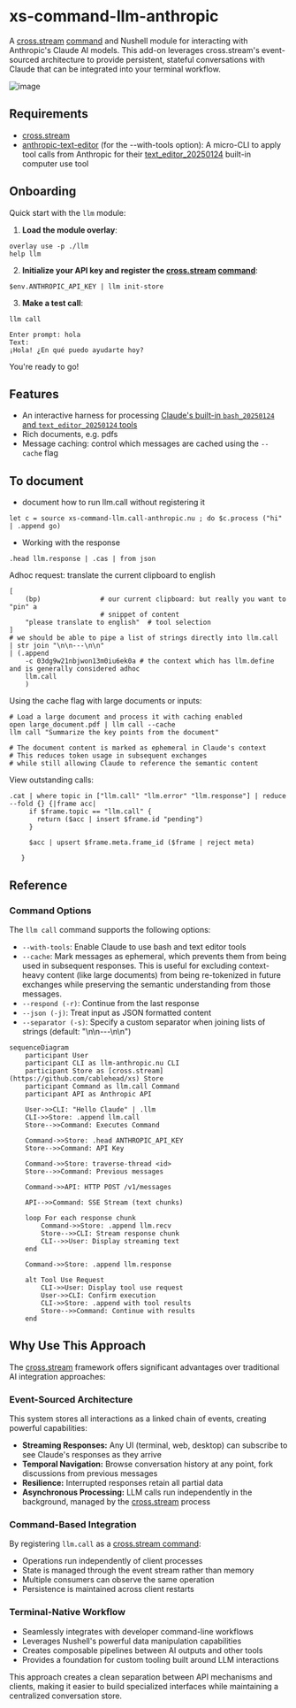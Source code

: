 # xs-command-llm-anthropic

A [cross.stream](https://github.com/cablehead/xs)
[command](https://cablehead.github.io/xs/reference/commands/) and Nushell
module for interacting with Anthropic's Claude AI models. This add-on leverages
cross.stream's event-sourced architecture to provide persistent, stateful
conversations with Claude that can be integrated into your terminal workflow.

![image](https://github.com/user-attachments/assets/0e737663-f8cd-42cc-a666-a410226d9b52)


## Requirements

- [cross.stream](https://github.com/cablehead/xs)
- [anthropic-text-editor](https://github.com/cablehead/anthropic-text-editor) (for the --with-tools option):
  A micro-CLI to apply tool calls from Anthropic for their [text_editor_20250124](https://docs.anthropic.com/en/docs/agents-and-tools/computer-use)
  built-in computer use tool

## Onboarding

Quick start with the `llm` module:

1. **Load the module overlay**:

```nushell
overlay use -p ./llm
help llm
```

2. **Initialize your API key and register the [cross.stream](https://github.com/cablehead/xs) [command](https://cablehead.github.io/xs/reference/commands/)**:

```nushell
$env.ANTHROPIC_API_KEY | llm init-store
```

3. **Make a test call**:

```nushell
llm call
```

```
Enter prompt: hola
Text:
¡Hola! ¿En qué puedo ayudarte hoy?
```

You're ready to go!

## Features

- An interactive harness for processing [Claude's built-in `bash_20250124` and
  `text_editor_20250124`
  tools](https://docs.anthropic.com/en/docs/agents-and-tools/computer-use)
- Rich documents, e.g. pdfs
- Message caching: control which messages are cached using the `--cache` flag

## To document

- document how to run llm.call without registering it

```
let c = source xs-command-llm.call-anthropic.nu ; do $c.process ("hi" | .append go)
```

- Working with the response

```
.head llm.response | .cas | from json
```

Adhoc request: translate the current clipboard to english

```
[
    (bp)               # our current clipboard: but really you want to "pin" a
                       # snippet of content
    "please translate to english"  # tool selection
]
# we should be able to pipe a list of strings directly into llm.call
| str join "\n\n---\n\n"
| (.append
    -c 03dg9w21nbjwon13m0iu6ek0a # the context which has llm.define and is generally considered adhoc
    llm.call
    )
```

Using the cache flag with large documents or inputs:

```
# Load a large document and process it with caching enabled
open large_document.pdf | llm call --cache
llm call "Summarize the key points from the document"

# The document content is marked as ephemeral in Claude's context
# This reduces token usage in subsequent exchanges
# while still allowing Claude to reference the semantic content
```

View outstanding calls:

```
.cat | where topic in ["llm.call" "llm.error" "llm.response"] | reduce --fold {} {|frame acc|
     if $frame.topic == "llm.call" {
       return ($acc | insert $frame.id "pending")
     }

     $acc | upsert $frame.meta.frame_id ($frame | reject meta)

   }
```

## Reference

### Command Options

The `llm call` command supports the following options:

- `--with-tools`: Enable Claude to use bash and text editor tools
- `--cache`: Mark messages as ephemeral, which prevents them from being used in subsequent responses. This is useful for excluding context-heavy content (like large documents) from being re-tokenized in future exchanges while preserving the semantic understanding from those messages.
- `--respond (-r)`: Continue from the last response
- `--json (-j)`: Treat input as JSON formatted content
- `--separator (-s)`: Specify a custom separator when joining lists of strings (default: "\n\n---\n\n")

```mermaid
sequenceDiagram
    participant User
    participant CLI as llm-anthropic.nu CLI
    participant Store as [cross.stream](https://github.com/cablehead/xs) Store
    participant Command as llm.call Command
    participant API as Anthropic API

    User->>CLI: "Hello Claude" | .llm
    CLI->>Store: .append llm.call
    Store-->>Command: Executes Command

    Command->>Store: .head ANTHROPIC_API_KEY
    Store-->>Command: API Key

    Command->>Store: traverse-thread <id>
    Store-->>Command: Previous messages

    Command->>API: HTTP POST /v1/messages

    API-->>Command: SSE Stream (text chunks)

    loop For each response chunk
        Command->>Store: .append llm.recv
        Store-->>CLI: Stream response chunk
        CLI-->>User: Display streaming text
    end

    Command->>Store: .append llm.response

    alt Tool Use Request
        CLI->>User: Display tool use request
        User->>CLI: Confirm execution
        CLI->>Store: .append with tool results
        Store-->>Command: Continue with results
    end
```

## Why Use This Approach

The [cross.stream](https://github.com/cablehead/xs) framework offers significant advantages over traditional AI
integration approaches:

### Event-Sourced Architecture

This system stores all interactions as a linked chain of events, creating
powerful capabilities:

- **Streaming Responses:** Any UI (terminal, web, desktop) can subscribe to see
  Claude's responses as they arrive
- **Temporal Navigation:** Browse conversation history at any point, fork
  discussions from previous messages
- **Resilience:** Interrupted responses retain all partial data
- **Asynchronous Processing:** LLM calls run independently in the background,
  managed by the [cross.stream](https://github.com/cablehead/xs) process

### Command-Based Integration

By registering `llm.call` as a [cross.stream command](https://cablehead.github.io/xs/reference/commands/):

- Operations run independently of client processes
- State is managed through the event stream rather than memory
- Multiple consumers can observe the same operation
- Persistence is maintained across client restarts

### Terminal-Native Workflow

- Seamlessly integrates with developer command-line workflows
- Leverages Nushell's powerful data manipulation capabilities
- Creates composable pipelines between AI outputs and other tools
- Provides a foundation for custom tooling built around LLM interactions

This approach creates a clean separation between API mechanisms and clients,
making it easier to build specialized interfaces while maintaining a centralized
conversation store.
